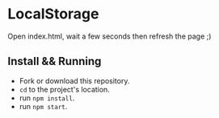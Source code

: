 # LocalStorage

Open index.html, wait a few seconds then refresh the page ;)


## Install && Running

- Fork or download this repository.
- `cd` to the project's location.
-  run `npm install`.
-  run `npm start`.
